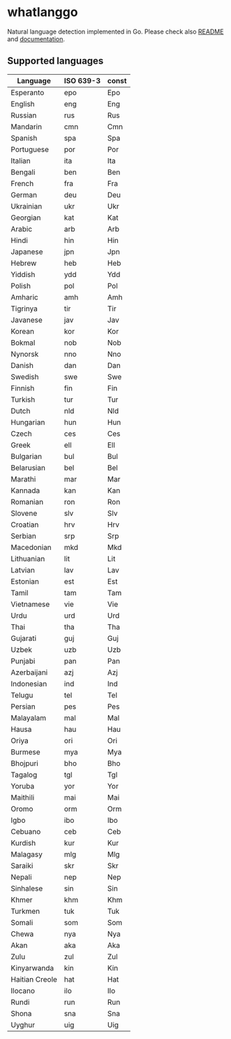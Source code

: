 # whatlanggo

Natural language detection implemented in Go.
Please check also [README](https://github.com/abadojack/whatlanggo/blob/master/README.md)
and [documentation](https://godoc.org/github.com/abadojack/whatlanggo).

## Supported languages

| Language       | ISO 639-3 | const       |
| -------------- | --------- | ----------- |
| Esperanto      | epo       | Epo |
| English        | eng       | Eng |
| Russian        | rus       | Rus |
| Mandarin       | cmn       | Cmn |
| Spanish        | spa       | Spa |
| Portuguese     | por       | Por |
| Italian        | ita       | Ita |
| Bengali        | ben       | Ben |
| French         | fra       | Fra |
| German         | deu       | Deu |
| Ukrainian      | ukr       | Ukr |
| Georgian       | kat       | Kat |
| Arabic         | arb       | Arb |
| Hindi          | hin       | Hin |
| Japanese       | jpn       | Jpn |
| Hebrew         | heb       | Heb |
| Yiddish        | ydd       | Ydd |
| Polish         | pol       | Pol |
| Amharic        | amh       | Amh |
| Tigrinya       | tir       | Tir |
| Javanese       | jav       | Jav |
| Korean         | kor       | Kor |
| Bokmal         | nob       | Nob |
| Nynorsk        | nno       | Nno |
| Danish         | dan       | Dan |
| Swedish        | swe       | Swe |
| Finnish        | fin       | Fin |
| Turkish        | tur       | Tur |
| Dutch          | nld       | Nld |
| Hungarian      | hun       | Hun |
| Czech          | ces       | Ces |
| Greek          | ell       | Ell |
| Bulgarian      | bul       | Bul |
| Belarusian     | bel       | Bel |
| Marathi        | mar       | Mar |
| Kannada        | kan       | Kan |
| Romanian       | ron       | Ron |
| Slovene        | slv       | Slv |
| Croatian       | hrv       | Hrv |
| Serbian        | srp       | Srp |
| Macedonian     | mkd       | Mkd |
| Lithuanian     | lit       | Lit |
| Latvian        | lav       | Lav |
| Estonian       | est       | Est |
| Tamil          | tam       | Tam |
| Vietnamese     | vie       | Vie |
| Urdu           | urd       | Urd |
| Thai           | tha       | Tha |
| Gujarati       | guj       | Guj |
| Uzbek          | uzb       | Uzb |
| Punjabi        | pan       | Pan |
| Azerbaijani    | azj       | Azj |
| Indonesian     | ind       | Ind |
| Telugu         | tel       | Tel |
| Persian        | pes       | Pes |
| Malayalam      | mal       | Mal |
| Hausa          | hau       | Hau |
| Oriya          | ori       | Ori |
| Burmese        | mya       | Mya |
| Bhojpuri       | bho       | Bho |
| Tagalog        | tgl       | Tgl |
| Yoruba         | yor       | Yor |
| Maithili       | mai       | Mai |
| Oromo          | orm       | Orm |
| Igbo           | ibo       | Ibo |
| Cebuano        | ceb       | Ceb |
| Kurdish        | kur       | Kur |
| Malagasy       | mlg       | Mlg |
| Saraiki        | skr       | Skr |
| Nepali         | nep       | Nep |
| Sinhalese      | sin       | Sin |
| Khmer          | khm       | Khm |
| Turkmen        | tuk       | Tuk |
| Somali         | som       | Som |
| Chewa          | nya       | Nya |
| Akan           | aka       | Aka |
| Zulu           | zul       | Zul |
| Kinyarwanda    | kin       | Kin |
| Haitian Creole | hat       | Hat |
| Ilocano        | ilo       | Ilo |
| Rundi          | run       | Run |
| Shona          | sna       | Sna |
| Uyghur         | uig       | Uig |
